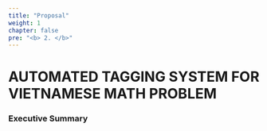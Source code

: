 ```yaml
---
title: "Proposal"
weight: 1
chapter: false
pre: "<b> 2. </b>"
---
```


# AUTOMATED TAGGING SYSTEM FOR VIETNAMESE MATH PROBLEM

### Executive Summary
